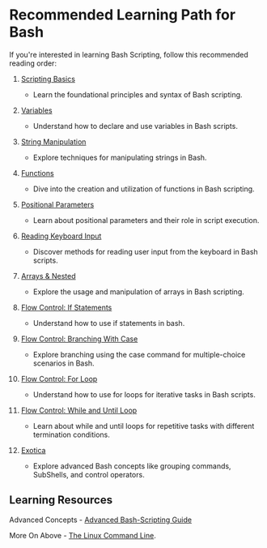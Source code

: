 # Recommended Learning Path for Bash

If you're interested in learning Bash Scripting, follow this recommended reading order:

1. [Scripting Basics](./01.Scripting%20Basics.md) 
   - Learn the foundational principles and syntax of Bash scripting.

2. [Variables](./02.Variables.md)
   - Understand how to declare and use variables in Bash scripts.

3. [String Manipulation](./03.String%20Manipulation.md)
   - Explore techniques for manipulating strings in Bash.

4. [Functions](./04.Functions.md) 
   - Dive into the creation and utilization of functions in Bash scripting.

5. [Positional Parameters](./05.Positional%20Parameters.md)
   - Learn about positional parameters and their role in script execution.

6. [Reading Keyboard Input](./06.Reading%20Keyboard%20Input.md)
   - Discover methods for reading user input from the keyboard in Bash scripts.
   
7. [Arrays & Nested](./07.Arrays.md) 
   - Explore the usage and manipulation of arrays in Bash scripting.

8. [Flow Control: If Statements](./08.Flow%20Control:%20If%20Statements.md)
   - Understand how to use if statements in bash.

9. [Flow Control: Branching With Case](./09.Flow%20Control:%20Branching%20With%20Case.md)
   - Explore branching using the case command for multiple-choice scenarios in Bash.

10. [Flow Control: For Loop](./10.Flow%20Control:%20For%20Loop.md)
    - Understand how to use for loops for iterative tasks in Bash scripts.

11. [Flow Control: While and Until Loop](./11.Flow%20Control:%20While%20and%20Until%20Loop.md)
    - Learn about while and until loops for repetitive tasks with different termination conditions.
   
12. [Exotica](./12.Exotica.md)
    - Explore advanced Bash concepts like grouping commands, SubShells, and control operators.


## Learning Resources 
Advanced Concepts - [Advanced Bash-Scripting Guide](https://tldp.org/LDP/abs/html/)

More On Above - [The Linux Command Line](https://linuxcommand.org/tlcl.php).

